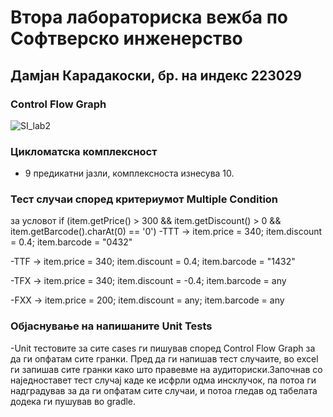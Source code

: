 # Втора лабораториска вежба по Софтверско инженерство

## Дамјан Карадакоски, бр. на индекс 223029

### Control Flow Graph
![SI_lab2](https://github.com/karadakoskid/SI_2024_lab2_223029/assets/139143748/9b58ba35-b57a-4c4d-b48f-9cb074fdea42)

### Цикломатска комплексност
- 9 предикатни јазли, комплексноста изнесува 10.

### Тест случаи според критериумот Multiple Condition
за условот if (item.getPrice() > 300 && item.getDiscount() > 0 && item.getBarcode().charAt(0) == '0')
-TTT -> item.price = 340; item.discount = 0.4; item.barcode = "0432"

-TTF -> item.price = 340; item.discount = 0.4; item.barcode = "1432"

-TFX -> item.price = 340; item.discount = -0.4; item.barcode = any

-FXX -> item.price = 200; item.discount = any; item.barcode = any

### Објаснување на напишаните Unit Tests
-Unit тестовите за сите cases ги пишував според Control Flow Graph за да ги опфатам сите гранки. Пред да ги напишав тест случаите, во excel ги запишав сите гранки како што правевме на аудиториски.Започнав со наједноставет тест случај каде ке исфрли одма инсклучок, па потоа ги надградував за да ги опфатам сите случаи, и потоа гледав од табелата додека ги пушував во gradle.
